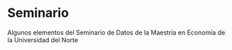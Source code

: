 # Seminario
Algunos elementos del Seminario de Datos de la Maestría en Economía de la Universidad del Norte
